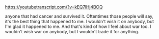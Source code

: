 https://youtubetranscript.com/?v=kEQ7lHj4BOQ

 anyone that had cancer and survived it. Oftentimes those people will say, it's the best thing that happened to me. I wouldn't wish it on anybody, but I'm glad it happened to me. And that's kind of how I feel about war too. I wouldn't wish war on anybody, but I wouldn't trade it for anything.
